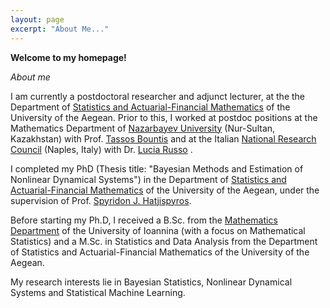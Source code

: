 ```yaml
---
layout: page
excerpt: "About Me..."
---
```

**Welcome to my homepage!**

*About me*

I am currently a postdoctoral researcher and adjunct lecturer, at the the Department of [Statistics and Actuarial-Financial Mathematics](http://www.actuar.aegean.gr/index.php/en/) of the University of the Aegean. Prior to this, I worked at postdoc positions at the Mathematics Department of [Nazarbayev University](https://nu.edu.kz/) (Nur-Sultan, Kazakhstan) with Prof. [Tassos Bountis](https://thalis.math.upatras.gr/~bountis/) and at the Italian [National Research Council](https://www.cnr.it/) (Naples, Italy) with Dr. [Lucia Russo](http://www.irc.cnr.it/istituto/russol) .

I completed my PhD (Thesis title: "Bayesian Methods and Estimation of Nonlinear Dynamical Systems") in the Department of [Statistics and Actuarial-Financial Mathematics](http://www.actuar.aegean.gr/index.php/en/) of the University of the Aegean, under the supervision of Prof. [Spyridon J. Hatjispyros](http://www.samos.aegean.gr/actuar/schatz/index.htm).

Before starting my Ph.D, I received a B.Sc. from the [Mathematics Department](https://math.uoi.gr/) of the University of Ioannina (with a focus on Mathematical Statistics) and a M.Sc. in Statistics and Data Analysis from the Department of Statistics and Actuarial-Financial Mathematics of the University of the Aegean.

My research interests lie in Bayesian Statistics, Nonlinear Dynamical Systems and Statistical Machine Learning. 
